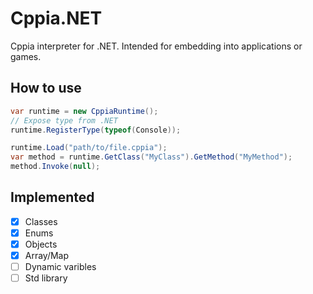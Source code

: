 # Cppia.NET
Cppia interpreter for .NET. 
Intended for embedding into applications or games. 

## How to use
```cs
var runtime = new CppiaRuntime();
// Expose type from .NET
runtime.RegisterType(typeof(Console));

runtime.Load("path/to/file.cppia");
var method = runtime.GetClass("MyClass").GetMethod("MyMethod");
method.Invoke(null);
```
## Implemented
- [x] Classes
- [x] Enums
- [x] Objects
- [x] Array/Map
- [ ] Dynamic varibles
- [ ] Std library